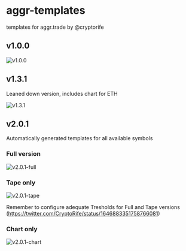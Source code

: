 # aggr-templates
templates for aggr.trade by @cryptorife

## v1.0.0

![v1.0.0](https://github.com/cryptorife/master/blob/master/v1.0.0.jpg?raw=true)

## v1.3.1

Leaned down version, includes chart for ETH

![v1.3.1](https://github.com/cryptorife/master/blob/master/v1.3.1.jpg?raw=true)

## v2.0.1


Automatically generated templates for all available symbols

### Full version

![v2.0.1-full](https://github.com/cryptorife/master/blob/master/v2.0.1-full.jpg?raw=true)

### Tape only

![v2.0.1-tape](https://github.com/cryptorife/master/blob/master/v2.0.1-tape.jpg?raw=true)

Remember to configure adequate Tresholds for Full and Tape versions (https://twitter.com/CryptoRife/status/1646883351758766081)

### Chart only

![v2.0.1-chart](https://github.com/cryptorife/master/blob/master/v2.0.1-chart.jpg?raw=true)


